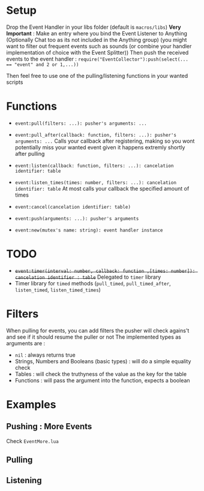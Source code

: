 # Setup
Drop the Event Handler in your libs folder (default is `macros/libs`)
**Very Important** : Make an entry where you bind the Event Listener to Anything (Optionally Chat too as its not included in the Anything group)
(you might want to filter out frequent events such as sounds (or combine your handler implementation of choice with the Event Splitter))
Then push the received events to the event handler : `require("EventCollector"):push(select(... == "event" and 2 or 1,...))`

Then feel free to use one of the pulling/listening functions in your wanted scripts

# Functions
* `event:pull(filters: ...): pusher's arguments: ...`
* `event:pull_after(callback: function, filters: ...): pusher's arguments: ...` Calls your callback after registering, making so you wont potentially miss your wanted event given it happens extremly shortly after pulling

* `event:listen(callback: function, filters: ...): cancelation identifier: table`
* `event:listen_times(times: number, filters: ...): cancelation identifier: table` At most calls your callback the specified amount of times
* `event:cancel(cancelation identifier: table)`

* `event:push(arguments: ...): pusher's arguments`

* `event:new(mutex's name: string): event handler instance`

# TODO
* ~~`event:timer(interval: number, callback: function ,[times: number]): cancelation identifier : table`~~ Delegated to `timer` library
* Timer library for `timed` methods (`pull_timed`, `pull_timed_after`, `listen_timed`, `listen_timed_times`)

# Filters
When pulling for events, you can add filters the pusher will check agains't and see if it should resume the puller or not
The implemented types as arguments are :
* `nil` : always returns true
* Strings, Numbers and Booleans (basic types) : will do a simple equality check
* Tables : will check the truthyness of the value as the key for the table
* Functions : will pass the argument into the function, expects a boolean

# Examples
## Pushing : More Events
Check `EventMore.lua`

## Pulling

## Listening
